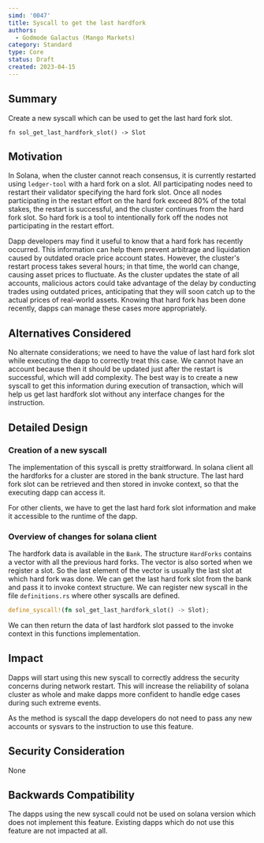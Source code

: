 ```yaml
---
simd: '0047'
title: Syscall to get the last hardfork
authors:
  - Godmode Galactus (Mango Markets)
category: Standard
type: Core
status: Draft
created: 2023-04-15
---
```


## Summary

Create a new syscall which can be used to get the last hard fork slot.

`fn sol_get_last_hardfork_slot() -> Slot`

## Motivation

In Solana, when the cluster cannot reach consensus, it is currently restarted
using `ledger-tool` with a hard fork on a slot. All participating nodes need to
restart their validator specifying the hard fork slot. Once all nodes
participating in the restart effort on the hard fork exceed 80% of the total
stakes, the restart is successful, and the cluster continues from the hard fork
slot. So hard fork is a tool to intentionally fork off the nodes not
participating in the restart effort.

Dapp developers may find it useful to know that a hard fork has recently
occurred. This information can help them prevent arbitrage and liquidation
caused by outdated oracle price account states. However, the cluster's restart
process takes several hours; in that time, the world can change, causing asset
prices to fluctuate. As the cluster updates the state of all accounts,
malicious actors could take advantage of the delay by conducting trades using
outdated prices, anticipating that they will soon catch up to the actual
prices of real-world assets. Knowing that hard fork has been done recently,
dapps can manage these cases more appropriately.

## Alternatives Considered

No alternate considerations; we need to have the value of last hard fork slot
while executing the dapp to correctly treat this case. We cannot have an account
because then it should be updated just after the restart is successful, which
will add complexity. The best way is to create a new syscall to get this
information during execution of transaction, which will help us get last
hardfork slot without any interface changes for the instruction.

## Detailed Design

### Creation of a new syscall

The implementation of this syscall is pretty straitforward. In solana client all
the hardforks for a cluster are stored in the bank structure. The last hard fork
slot can be retrieved and then stored in invoke context, so that the executing
dapp can access it.

For other clients, we have to get the last hard fork slot information and make
it accessible to the runtime of the dapp.

### Overview of changes for solana client

The hardfork data is available in the `Bank`. The structure `HardForks` contains
a vector with all the previous hard forks. The vector is also sorted when we
register a slot. So the last element of the vector is usually the last slot at
which hard fork was done. We can get the last hard fork slot from the bank and
pass it to invoke context structure. We can register new syscall in the file
`definitions.rs` where other syscalls are defined.

```rust
define_syscall!(fn sol_get_last_hardfork_slot() -> Slot);
```

We can then return the data of last hardfork slot passed to the invoke context
in this functions implementation.

## Impact

Dapps will start using this new syscall to correctly address the security
concerns during network restart. This will increase the reliability of solana
cluster as whole and make dapps more confident to handle edge cases during
such extreme events.

As the method is syscall the dapp developers do not need to pass any new
accounts or sysvars to the instruction to use this feature.

## Security Consideration

None

## Backwards Compatibility

The dapps using the new syscall could not be used on solana version which does
not implement this feature. Existing dapps which do not use this feature are
not impacted at all.